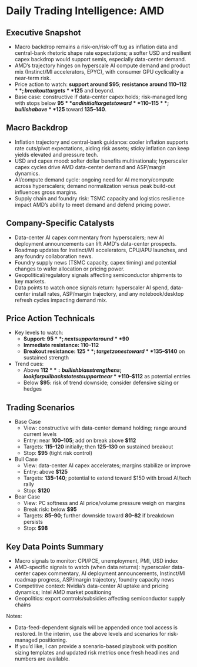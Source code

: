 # Daily Trading Intelligence: AMD

## Executive Snapshot
- Macro backdrop remains a risk-on/risk-off tug as inflation data and central-bank rhetoric shape rate expectations; a softer USD and resilient capex backdrop would support semis, especially data-center demand.  
- AMD’s trajectory hinges on hyperscale AI compute demand and product mix (Instinct/MI accelerators, EPYC), with consumer GPU cyclicality a near-term risk.  
- Price action to watch: **support around $95**; **resistance around $110–112**; breakout targets **$125** and beyond.  
- Base case: constructive if data-center capex holds; risk-managed long with stops below **$95** and initial targets toward **$110–$115**; bullish above **$125** toward **$135–$140**.

## Macro Backdrop
- Inflation trajectory and central-bank guidance: cooler inflation supports rate cuts/pivot expectations, aiding risk assets; sticky inflation can keep yields elevated and pressure tech.
- USD and capex mood: softer dollar benefits multinationals; hyperscaler capex cycles drive AMD data-center demand and ASP/margin dynamics.
- AI/compute demand cycle: ongoing need for AI memory/compute across hyperscalers; demand normalization versus peak build-out influences gross margins.
- Supply chain and foundry risk: TSMC capacity and logistics resilience impact AMD’s ability to meet demand and defend pricing power.

## Company-Specific Catalysts
- Data-center AI capex commentary from hyperscalers; new AI deployment announcements can lift AMD's data-center prospects.
- Roadmap updates for Instinct/MI accelerators, CPU/APU launches, and any foundry collaboration news.
- Foundry supply news (TSMC capacity, capex timing) and potential changes to wafer allocation or pricing power.
- Geopolitical/regulatory signals affecting semiconductor shipments to key markets.
- Data points to watch once signals return: hyperscaler AI spend, data-center install rates, ASP/margin trajectory, and any notebook/desktop refresh cycles impacting demand mix.

## Price Action Technicals
- Key levels to watch:
  - **Support: $95**; next support around **$90**  
  - **Immediate resistance: $110–$112**  
  - **Breakout resistance: $125**; target zones toward **$135–$140** on sustained strength
- Trend cues:
  - Above **$112**: bullish bias strengthens; look for pullbacks to test support near **$110–$112** as potential entries
  - Below **$95**: risk of trend downside; consider defensive sizing or hedges

## Trading Scenarios
- Base Case
  - View: constructive with data-center demand holding; range around current levels
  - Entry: near **$100–$105**; add on break above **$112**
  - Targets: **$115–$120** initially; then **$125–$130** on sustained breakout
  - Stop: **$95** (tight risk control)
- Bull Case
  - View: data-center AI capex accelerates; margins stabilize or improve
  - Entry: above **$125**
  - Targets: **$135–$140**; potential to extend toward $150 with broad AI/tech rally
  - Stop: **$120**
- Bear Case
  - View: PC softness and AI price/volume pressure weigh on margins
  - Break risk: below **$95**
  - Targets: **$85–$90**; further downside toward **$80–$82** if breakdown persists
  - Stop: **$98**

## Key Data Points Summary
- Macro signals to monitor: CPI/PCE, unemployment, PMI, USD index
- AMD-specific signals to watch (when data returns): hyperscaler data-center capex commentary, AI deployment announcements, Instinct/MI roadmap progress, ASP/margin trajectory, foundry capacity news
- Competitive context: Nvidia’s data-center AI uptake and pricing dynamics; Intel AMD market positioning
- Geopolitics: export controls/subsidies affecting semiconductor supply chains

Notes:
- Data-feed-dependent signals will be appended once tool access is restored. In the interim, use the above levels and scenarios for risk-managed positioning.
- If you’d like, I can provide a scenario-based playbook with position sizing templates and updated risk metrics once fresh headlines and numbers are available.